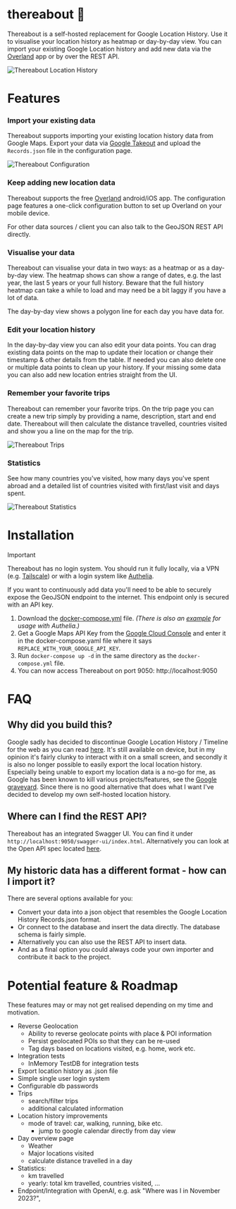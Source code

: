 # thereabout 📍
Thereabout is a self-hosted replacement for Google Location History. Use it to visualise your location history as
heatmap or day-by-day view. You can import your existing Google Location history and add new data via the [Overland](https://overland.p3k.app/) app or by
over the REST API.

![Thereabout Location History](/documentation/img/v7_main.png)

# Features

### Import your existing data
Thereabout supports importing your existing location history data from Google Maps. Export your data via
[Google Takeout](https://takeout.google.com) and upload the `Records.json` file in the configuration page.

![Thereabout Configuration](/documentation/img/v7_config.png)

### Keep adding new location data
Thereabout supports the free [Overland](https://overland.p3k.app/) android/iOS app. The configuration page features a
one-click configuration button to set up Overland on your mobile device. 

For other data sources / client you can also talk to the GeoJSON REST API directly.

### Visualise your data
Thereabout can visualise your data in two ways: as a heatmap or as a day-by-day view. The heatmap shows can show a range
of dates, e.g. the last year, the last 5 years or your full history. Beware that the full history heatmap can take a while to load
and may need be a bit laggy if you have a lot of data.

The day-by-day view shows a polygon line for each day you have data for. 

### Edit your location history
In the day-by-day view you can also edit your data points.
You can drag existing data points on the map to update their location or change their timestamp & other details from the table.
If needed you can also delete one or multiple data points to clean up your history. If your missing some data you can also
add new location entries straight from the UI.

### Remember your favorite trips
Thereabout can remember your favorite trips. On the trip page you can create a new trip simply by providing a name, description, start and end date.
Thereabout will then calculate the distance travelled, countries visited and show you a line on the map for the trip.

![Thereabout Trips](/documentation/img/v7_trips.png)

### Statistics
See how many countries you've visited, how many days you've spent abroad and a detailed list of countries visited with first/last visit and days spent.

![Thereabout Statistics](/documentation/img/v7_statistics.png)

# Installation

> [!IMPORTANT]  
> Thereabout has no login system. You should run it fully locally, via a VPN (e.g. [Tailscale](https://tailscale.com/)) 
> or with a login system like [Authelia](https://www.authelia.com/).
> 
> If you want to continuously add data you'll need to be able to securely expose the GeoJSON endpoint to the internet.
> This endpoint only is secured with an API key.

1. Download the [docker-compose.yml](https://github.com/aerobless/thereabout/blob/main/docker-compose.yaml) file. *(There is also an [example](https://github.com/aerobless/thereabout/blob/main/docker-compose-authelia.yaml) for usage with Authelia.)*
2. Get a Google Maps API Key from the [Google Cloud Console](https://console.cloud.google.com/apis/library/maps-backend.googleapis.com)
and enter it in  the docker-compose.yaml file  where it says `REPLACE_WITH_YOUR_GOOGLE_API_KEY`.
3. Run `docker-compose up -d` in the same directory as the `docker-compose.yml` file.
4. You can now access Thereabout on port 9050: http://localhost:9050

# FAQ

## Why did you build this?
Google sadly has decided to discontinue Google Location History / Timeline for the web as you can read [here](https://support.google.com/maps/answer/14169818?visit_id=638499772171143198-2056154066&p=maps_odlh&rd=1). 
It's still available on device, but in my opinion it's fairly clunky to interact with it on a small screen, 
and secondly it is also no longer possible to easily export the local location history. Especially being unable to 
export my location data is a no-go for me, as Google has been known to kill various projects/features, see the [Google graveyard](https://killedbygoogle.com/). 
Since there is no good alternative that does what I want I've decided to develop my own self-hosted location history.

## Where can I find the REST API?
Thereabout has an integrated Swagger UI. You can find it under `http://localhost:9050/swagger-ui/index.html`.
Alternatively you can look at the Open API spec located [here](https://github.com/aerobless/thereabout/blob/main/backend/src/main/resources/thereabout.openapi.yaml).

## My historic data has a different format - how can I import it?
There are several options available for you:
- Convert your data into a json object that resembles the Google Location History Records.json format.
- Or connect to the database and insert the data directly. The database schema is fairly simple.
- Alternatively you can also use the REST API to insert data.
- And as a final option you could always code your own importer and contribute it back to the project.

# Potential feature & Roadmap
These features may or may not get realised depending on my time and motivation.
+ Reverse Geolocation
  + Ability to reverse geolocate points with place & POI information
  + Persist geolocated POIs so that they can be re-used
  + Tag days based on locations visited, e.g. home, work etc.
+ Integration tests
  + InMemory TestDB for integration tests
+ Export location history as .json file
+ Simple single user login system
+ Configurable db passwords
+ Trips
  + search/filter trips
  + additional calculated information
+ Location history improvements
  + mode of travel: car, walking, running, bike etc.
    + jump to google calendar directly from day view
+ Day overview page
  + Weather
  + Major locations visited
  + calculate distance travelled in a day
+ Statistics:
  + km travelled
  + yearly: total km travelled, countries visited, ...
+ Endpoint/Integration with OpenAI, e.g. ask "Where was I in November 2023?",
